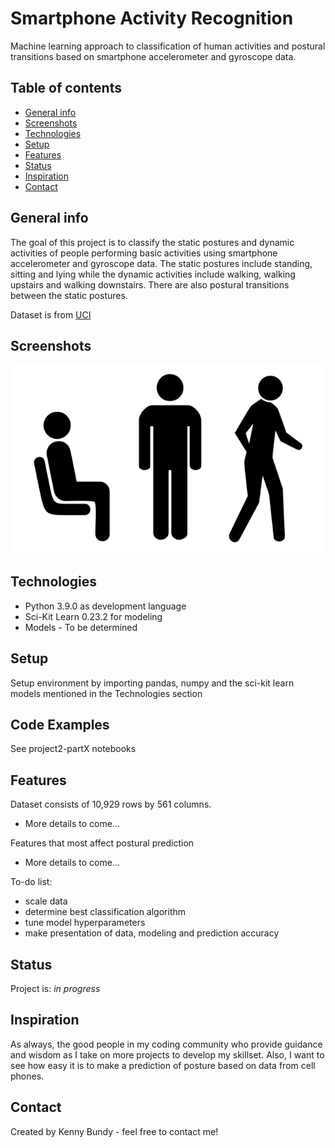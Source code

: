 # Smartphone Activity Recognition
Machine learning approach to classification of human activities and postural transitions based on smartphone accelerometer and gyroscope data. 

## Table of contents
* [General info](#general-info)
* [Screenshots](#screenshots)
* [Technologies](#technologies)
* [Setup](#setup)
* [Features](#features)
* [Status](#status)
* [Inspiration](#inspiration)
* [Contact](#contact)

## General info
The goal of this project is to classify the static postures and dynamic activities of people performing basic activities using smartphone accelerometer and gyroscope data.  The static postures include standing, sitting and lying while the dynamic activities include walking, walking upstairs and walking downstairs.  There are also postural transitions between the static postures.

Dataset is from [UCI](https://archive.ics.uci.edu/ml/datasets/Smartphone-Based+Recognition+of+Human+Activities+and+Postural+Transitions)

## Screenshots
![Bagged Trees Results](./img/sit_stand_walk.png)



## Technologies
* Python 3.9.0 as development language
* Sci-Kit Learn 0.23.2 for modeling
* Models - To be determined

## Setup
Setup environment by importing pandas, numpy and the sci-kit learn models mentioned in the Technologies section

## Code Examples
See project2-partX notebooks

## Features
Dataset consists of 10,929 rows by 561 columns.  
* More details to come...

  
Features that most affect postural prediction
* More details to come...


To-do list:
* scale data
* determine best classification algorithm
* tune model hyperparameters
* make presentation of data, modeling and prediction accuracy

## Status
Project is: _in progress_

## Inspiration
As always, the good people in my coding community who provide guidance and wisdom as I take on more projects to develop my skillset.  Also, I want to see how easy it is to make a prediction of posture based on data from cell phones. 

## Contact
Created by Kenny Bundy - feel free to contact me!